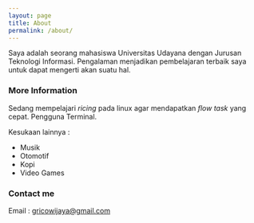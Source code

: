 ```yaml
---
layout: page
title: About
permalink: /about/
---
```


Saya adalah seorang mahasiswa Universitas Udayana dengan Jurusan Teknologi Informasi. Pengalaman menjadikan pembelajaran terbaik saya untuk dapat mengerti akan suatu hal.

### More Information

Sedang mempelajari _ricing_ pada linux agar mendapatkan _flow task_ yang cepat. Pengguna Terminal.

Kesukaan lainnya : 

  - Musik
  - Otomotif
  - Kopi
  - Video Games

### Contact me

Email  : [gricowijaya@gmail.com](mailto:gricowijaya@gmail.com)
